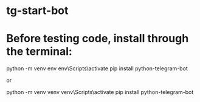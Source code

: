 ﻿# tg-start-bot

# Before testing code, install through the terminal:

python -m venv env
env\Scripts\activate
pip install python-telegram-bot

or

python -m venv venv
venv\Scripts\activate
pip install python-telegram-bot
